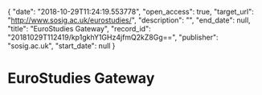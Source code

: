 {
  "date": "2018-10-29T11:24:19.553778", 
  "open_access": true, 
  "target_url": "http://www.sosig.ac.uk/eurostudies/", 
  "description": "", 
  "end_date": null, 
  "title": "EuroStudies Gateway", 
  "record_id": "20181029T112419/kp1gkhY1GHz4jfmQ2kZ8Gg==", 
  "publisher": "sosig.ac.uk", 
  "start_date": null
}

# EuroStudies Gateway

